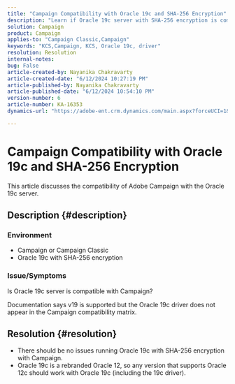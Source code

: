 ```yaml
---
title: "Campaign Compatibility with Oracle 19c and SHA-256 Encryption"
description: "Learn if Oracle 19c server with SHA-256 encryption is compatible with Campaign."
solution: Campaign
product: Campaign
applies-to: "Campaign Classic,Campaign"
keywords: "KCS,Campaign, KCS, Oracle 19c, driver"
resolution: Resolution
internal-notes: 
bug: False
article-created-by: Nayanika Chakravarty
article-created-date: "6/12/2024 10:27:19 PM"
article-published-by: Nayanika Chakravarty
article-published-date: "6/12/2024 10:54:10 PM"
version-number: 6
article-number: KA-16353
dynamics-url: "https://adobe-ent.crm.dynamics.com/main.aspx?forceUCI=1&pagetype=entityrecord&etn=knowledgearticle&id=2ded01ea-0a29-ef11-840a-000d3a3764e0"

---
```

# Campaign Compatibility with Oracle 19c and SHA-256 Encryption


This article discusses the compatibility of Adobe Campaign with the Oracle 19c server.

## Description {#description}


### <b>Environment</b>

- Campaign or Campaign Classic
- Oracle 19c with SHA-256 encryption


### <b>Issue/Symptoms</b>

Is Oracle 19c server is compatible with Campaign?

Documentation says v19 is supported but the Oracle 19c driver does not appear in the Campaign compatibility matrix.


## Resolution {#resolution}


- There should be no issues running Oracle 19c with SHA-256 encryption with Campaign.
- Oracle 19c is a rebranded Oracle 12, so any version that supports Oracle 12c should work with Oracle 19c (including the 19c driver).



